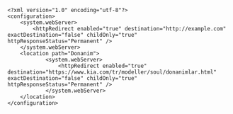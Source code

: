     <?xml version="1.0" encoding="utf-8"?>
    <configuration>
        <system.webServer>
            <httpRedirect enabled="true" destination="http://example.com" exactDestination="false" childOnly="true" httpResponseStatus="Permanent" />
        </system.webServer>
        <location path="Donanim">
                <system.webServer>
                    <httpRedirect enabled="true" destination="https://www.kia.com/tr/modeller/soul/donanimlar.html"  exactDestination="false" childOnly="true" httpResponseStatus="Permanent" />
                </system.webServer>
        </location>
    </configuration>